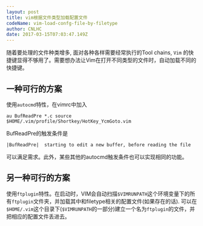 ```yaml
---
layout: post
title: vim根据文件类型加载配置文件
codeName: vim-load-confg-file-by-filetype
author: CNLHC
date: 2017-03-15T07:03:47.149Z
---
```


随着要处理的文件种类增多, 面对各种各样需要经常执行的Tool chains, `Vim` 的快捷键显得不够用了。需要想办法让Vim在打开不同类型的文件时，自动加载不同的快捷键。

## 一种可行的方案

使用`autocmd`特性，在vimrc中加入

    au BufReadPre *.c source $HOME/.vim/profile/Shortkey/HotKey_YcmGoto.vim

BufReadPre的触发条件是

    |BufReadPre|  starting to edit a new buffer, before reading the file

可以满足需求。此外，某些其他的autocmd触发条件也可以实现相同的功能。

## 另一种可行的方案

使用`ftplugin`特性。在启动时，VIM会自动扫描`$VIMRUNPATH`这个环境变量下的所有`ftplugin`文件夹，并加载其中和filetype相关的配置文件(如果存在的话).
可以在`$HOME/.vim`这个目录下(`$VIMRUNPATH`的一部分)建立一个名为`ftplugin`的文件，并把相应的配置文件丢进去。
